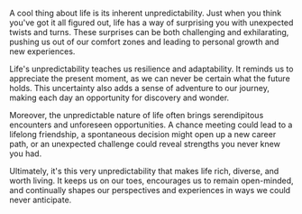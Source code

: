 

  A cool thing about life is its inherent unpredictability. Just when you think you've got it all figured out, life has a way of surprising you with unexpected twists and turns. These surprises can be both challenging and exhilarating, pushing us out of our comfort zones and leading to personal growth and new experiences.

Life's unpredictability teaches us resilience and adaptability. It reminds us to appreciate the present moment, as we can never be certain what the future holds. This uncertainty also adds a sense of adventure to our journey, making each day an opportunity for discovery and wonder.

Moreover, the unpredictable nature of life often brings serendipitous encounters and unforeseen opportunities. A chance meeting could lead to a lifelong friendship, a spontaneous decision might open up a new career path, or an unexpected challenge could reveal strengths you never knew you had.

Ultimately, it's this very unpredictability that makes life rich, diverse, and worth living. It keeps us on our toes, encourages us to remain open-minded, and continually shapes our perspectives and experiences in ways we could never anticipate.

  